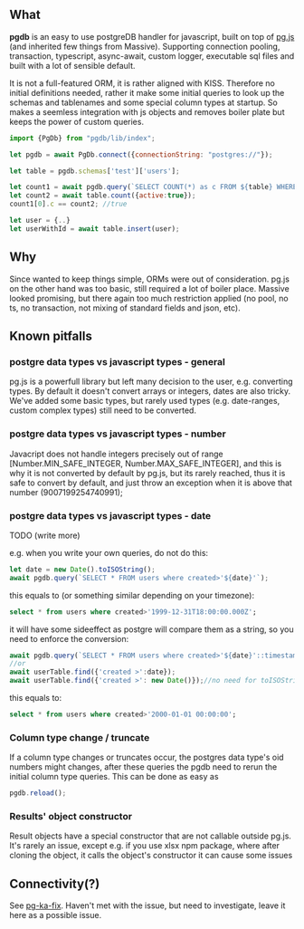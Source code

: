 ## What
**pgdb** is an easy to use postgreDB handler for javascript, built on top of [pg.js](https://github.com/brianc/node-postgres) 
(and inherited few things from Massive). Supporting connection pooling, transaction, 
typescript, async-await, custom logger, executable sql files and built with a lot of sensible default.

It is not a full-featured ORM, it is rather aligned with KISS. 
Therefore no initial definitions needed, rather it make some initial queries
to look up the schemas and tablenames and some special column types at startup.
So makes a seemless integration with js objects and removes boiler plate but keeps 
the power of custom queries.

```js
import {PgDb} from "pgdb/lib/index";

let pgdb = await PgDb.connect({connectionString: "postgres://"});

let table = pgdb.schemas['test']['users'];

let count1 = await pgdb.query(`SELECT COUNT(*) as c FROM ${table} WHERE active=:active`, {active:true});
let count2 = await table.count({active:true});
count1[0].c == count2; //true

let user = {..}
let userWithId = await table.insert(user);
```

## Why
Since wanted to keep things simple, ORMs were out of consideration. pg.js on the other 
hand was too basic, still required a lot of boiler place. Massive looked promising, but
there again too much restriction applied (no pool, no ts, no transaction, not mixing of 
standard fields and json, etc).

## Known pitfalls
### postgre data types vs javascript types - general
pg.js is a powerfull library but left many decision to the user, e.g. converting types. 
By default it doesn't convert arrays or integers, dates are also tricky. We've added some basic 
types, but rarely used types (e.g. date-ranges, custom complex types) still need to be converted.

### postgre data types vs javascript types - number
Javacript does not handle integers precisely out of range [Number.MIN_SAFE_INTEGER, Number.MAX_SAFE_INTEGER],
and this is why it is not converted by default by pg.js, but its rarely reached,
thus it is safe to convert by default, and just throw an exception when it is above that number (9007199254740991); 

### postgre data types vs javascript types - date
TODO (write more) 

e.g. when you write your own queries, do not do this:
```js
let date = new Date().toISOString();
await pgdb.query(`SELECT * FROM users where created>'${date}'`);
```
this equals to (or something similar depending on your timezone):
```sql
select * from users where created>'1999-12-31T18:00:00.000Z';
```
it will have some sideeffect as postgre will compare them as a string, so you need to enforce the conversion:
```js
await pgdb.query(`SELECT * FROM users where created>'${date}'::timestamptz`);
//or 
await userTable.find({'created >':date});
await userTable.find({'created >': new Date()});//no need for toISOString()
```
this equals to:
```sql
select * from users where created>'2000-01-01 00:00:00';
```

### Column type change / truncate
If a column type changes or truncates occur, the postgres data type's oid numbers might changes, after
these queries the pgdb need to rerun the initial column type queries. This can be done as easy as 
```js
pgdb.reload();
```

### Results' object constructor
Result objects have a special constructor that are not callable outside pg.js. 
It's rarely an issue, except e.g. if you use xlsx npm package, where after cloning 
the object, it calls the object's constructor it can cause some issues

## Connectivity(?)
See [pg-ka-fix](https://github.com/numminorihsf/pg-ka-fix). Haven't met with the issue,
but need to investigate, leave it here as a possible issue. 

